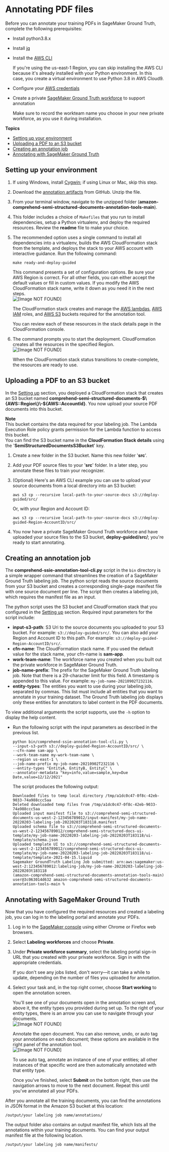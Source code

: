 # Annotating PDF files<a name="cer-annotation-pdf"></a>

Before you can annotate your training PDFs in SageMaker Ground Truth, complete the following prerequisites:
+ Install python3\.8\.x
+ Install [jq](https://stedolan.github.io/jq/download/)
+ Install the [AWS CLI](https://docs.aws.amazon.com/cli/latest/userguide/cli-chap-install.html)

  If you're using the us\-east\-1 Region, you can skip installing the AWS CLI because it's already installed with your Python environment\. In this case, you create a virtual environment to use Python 3\.8 in AWS Cloud9\.
+ Configure your [AWS credentials](https://docs.aws.amazon.com/cli/latest/userguide/cli-configure-files.html)
+ Create a private [SageMaker Ground Truth workforce](https://docs.aws.amazon.com/sagemaker/latest/dg/sms-workforce-private-use-cognito.html) to support annotation

  Make sure to record the workteam name you choose in your new private workforce, as you use it during installation\.

**Topics**
+ [Setting up your environment](#cer-annotation-pdf-set-up)
+ [Uploading a PDF to an S3 bucket](#cer-annotation-pdf-upload)
+ [Creating an annotation job](#cer-annotation-pdf-job)
+ [Annotating with SageMaker Ground Truth](#w179aac31c23c21c19c15)

## Setting up your environment<a name="cer-annotation-pdf-set-up"></a>

1. If using Windows, install [Cygwin](https://cygwin.com/install.html); if using Linux or Mac, skip this step\.

1. Download the [annotation artifacts](http://github.com/aws-samples/amazon-comprehend-semi-structured-documents-annotation-tools) from GitHub\. Unzip the file\.

1. From your terminal window, navigate to the unzipped folder \(**amazon\-comprehend\-semi\-structured\-documents\-annotation\-tools\-main**\)\. 

1. This folder includes a choice of `Makefiles` that you run to install dependencies, setup a Python virtualenv, and deploy the required resources\. Review the **readme** file to make your choice\.

1. The recommended option uses a single command to install all dependencies into a virtualenv, builds the AWS CloudFormation stack from the template, and deploys the stack to your AWS account with interactive guidance\. Run the following command:

   `make ready-and-deploy-guided`

   This command presents a set of configuration options\. Be sure your AWS Region is correct\. For all other fields, you can either accept the default values or fill in custom values\. If you modify the AWS CloudFormation stack name, write it down as you need it in the next steps\.  
![\[Image NOT FOUND\]](http://docs.aws.amazon.com/comprehend/latest/dg/images/deploy_guided_anno.png)

   The CloudFormation stack creates and manage the [AWS lambdas](https://aws.amazon.com/lambda/), [AWS IAM](https://aws.amazon.com/iam/) roles, and [AWS S3](https://aws.amazon.com/s3/) buckets required for the annotation tool\.

   You can review each of these resources in the stack details page in the CloudFormation console\.

1. The command prompts you to start the deployment\. CloudFormation creates all the resources in the specified Region\.  
![\[Image NOT FOUND\]](http://docs.aws.amazon.com/comprehend/latest/dg/images/deploy_guided_anno_2.png)

   When the CloudFormation stack status transitions to create\-complete, the resources are ready to use\.

## Uploading a PDF to an S3 bucket<a name="cer-annotation-pdf-upload"></a>

In the [Setting up](#cer-annotation-pdf-set-up) section, you deployed a CloudFormation stack that creates an S3 bucket named **comprehend\-semi\-structured\-documents\-$\{AWS::Region\}\-$\{AWS::AccountId\}**\. You now upload your source PDF documents into this bucket\.

**Note**  
This bucket contains the data required for your labeling job\. The Lambda Execution Role policy grants permission for the Lambda function to access this bucket\.  
You can find the S3 bucket name in the **CloudFormation Stack details** using the '**SemiStructuredDocumentsS3Bucket**' key\.

1. Create a new folder in the S3 bucket\. Name this new folder '**src**'\. 

1. Add your PDF source files to your '**src**' folder\. In a later step, you annotate these files to train your recognizer\.

1. \(Optional\) Here's an AWS CLI example you can use to upload your source documents from a local directory into an S3 bucket:

   `aws s3 cp --recursive local-path-to-your-source-docs s3://deploy-guided/src/`

   Or, with your Region and Account ID:

   `aws s3 cp --recursive local-path-to-your-source-docs s3://deploy-guided-Region-AccountID/src/`

1. You now have a private SageMaker Ground Truth workforce and have uploaded your source files to the S3 bucket, **deploy\-guided/src/**; you're ready to start annotating\.

## Creating an annotation job<a name="cer-annotation-pdf-job"></a>

The **comprehend\-ssie\-annotation\-tool\-cli\.py** script in the `bin` directory is a simple wrapper command that streamlines the creation of a SageMaker Ground Truth labeling job\. The python script reads the source documents from your S3 bucket and creates a corresponding single\-page manifest file with one source document per line\. The script then creates a labeling job, which requires the manifest file as an input\. 

The python script uses the S3 bucket and CloudFormation stack that you configured in the [Setting up](#cer-annotation-pdf-set-up) section\. Required input parameters for the script include:
+ **input\-s3\-path**: S3 Uri to the source documents you uploaded to your S3 bucket\. For example: `s3://deploy-guided/src/`\. You can also add your Region and Account ID to this path\. For example: `s3://deploy-guided-Region-AccountID/src/`\.
+ **cfn\-name**: The CloudFormation stack name\. If you used the default value for the stack name, your cfn\-name is **sam\-app**\.
+ **work\-team\-name**: The workforce name you created when you built out the private workforce in SageMaker Ground Truth\.
+ **job\-name\-prefix**: The prefix for the SageMaker Ground Truth labeling job\. Note that there is a 29\-character limit for this field\. A timestamp is appended to this value\. For example: `my-job-name-20210902T232116`\.
+ **entity\-types**: The entities you want to use during your labeling job, separated by commas\. This list must include all entities that you want to annotate in your training dataset\. The Ground Truth labeling job displays only these entities for annotators to label content in the PDF documents\. 

To view additional arguments the script supports, use the `-h` option to display the help content\.
+ Run the following script with the input parameters as described in the previous list\.

  ```
  python bin/comprehend-ssie-annotation-tool-cli.py \
  --input-s3-path s3://deploy-guided-Region-AccountID/src/ \
  --cfn-name sam-app \
  --work-team-name my-work-team-name \
  --region us-east-1 \
  --job-name-prefix my-job-name-20210902T232116 \
  --entity-types "EntityA, EntityB, EntityC" \
  --annotator-metadata "key=info,value=sample,key=Due Date,value=12/12/2021"
  ```

  The script produces the following output:

  ```
  Downloaded files to temp local directory /tmp/a1dc0c47-0f8c-42eb-9033-74a988ccc5aa
  Deleted downloaded temp files from /tmp/a1dc0c47-0f8c-42eb-9033-74a988ccc5aa
  Uploaded input manifest file to s3://comprehend-semi-structured-documents-us-west-2-123456789012/input-manifest/my-job-name-20220203-labeling-job-20220203T183118.manifest
  Uploaded schema file to s3://comprehend-semi-structured-documents-us-west-2-123456789012/comprehend-semi-structured-docs-ui-template/my-job-name-20220203-labeling-job-20220203T183118/ui-template/schema.json
  Uploaded template UI to s3://comprehend-semi-structured-documents-us-west-2-123456789012/comprehend-semi-structured-docs-ui-template/my-job-name-20220203-labeling-job-20220203T183118/ui-template/template-2021-04-15.liquid
  Sagemaker GroundTruth Labeling Job submitted: arn:aws:sagemaker:us-west-2:123456789012:labeling-job/my-job-name-20220203-labeling-job-20220203t183118
  (amazon-comprehend-semi-structured-documents-annotation-tools-main) user@3c063014d632 amazon-comprehend-semi-structured-documents-annotation-tools-main %
  ```

## Annotating with SageMaker Ground Truth<a name="w179aac31c23c21c19c15"></a>

Now that you have configured the required resources and created a labeling job, you can log in to the labeling portal and annotate your PDFs\.

1. Log in to the [SageMaker console](https://console.aws.amazon.com/sagemaker) using either Chrome or Firefox web browsers\.

1. Select **Labeling workforces** and choose **Private**\.

1. Under **Private workforce summary**, select the labeling portal sign\-in URL that you created with your private workforce\. Sign in with the appropriate credentials\.

   If you don't see any jobs listed, don't worry—it can take a while to update, depending on the number of files you uploaded for annotation\.

1. Select your task and, in the top right corner, choose **Start working** to open the annotation screen\.

   You'll see one of your documents open in the annotation screen and, above it, the entity types you provided during set up\. To the right of your entity types, there is an arrow you can use to navigate through your documents\.  
![\[Image NOT FOUND\]](http://docs.aws.amazon.com/comprehend/latest/dg/images/annotation_demo1.png)

   Annotate the open document\. You can also remove, undo, or auto tag your annotations on each document; these options are available in the right panel of the annotation tool\.  
![\[Image NOT FOUND\]](http://docs.aws.amazon.com/comprehend/latest/dg/images/data_annotation.png)

   To use auto tag, annotate an instance of one of your entities; all other instances of that specific word are then automatically annotated with that entity type\.

   Once you've finished, select **Submit** on the bottom right, then use the navigation arrows to move to the next document\. Repeat this until you've annotated all your PDFs\.

After you annotate all the training documents, you can find the annotations in JSON format in the Amazon S3 bucket at this location:

```
/output/your labeling job name/annotations/
```

The output folder also contains an output manifest file, which lists all the annotations within your training documents\. You can find your output manifest file at the following location\.

```
/output/your labeling job name/manifests/
```